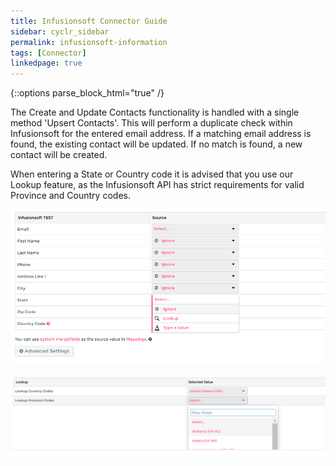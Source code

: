 ```yaml
---
title: Infusionsoft Connector Guide
sidebar: cyclr_sidebar
permalink: infusionsoft-information
tags: [Connector]
linkedpage: true
---
```

{::options parse_block_html="true" /}
<section class="card">

The Create and Update Contacts functionality is handled with a single method 'Upsert Contacts'. This will perform a duplicate check within Infusionsoft for the entered email address. If a matching email address is found, the existing contact will be updated. If no match is found, a new contact will be created.

When entering a State or Country code it is advised that you use our Lookup feature, as the Infusionsoft API has strict requirements for valid Province and Country codes.

![keap portal](./images/infusionsoft_8.png)

![keap portal](./images/infusionsoft_9.png)

</section>
